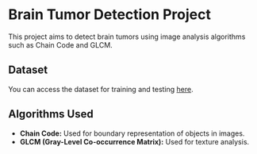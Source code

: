 <!DOCTYPE html>
<html>
<head>
</head>
<body>
    <h1>Brain Tumor Detection Project</h1>
    <p>This project aims to detect brain tumors using image analysis algorithms such as Chain Code and GLCM.</p>
    <h2>Dataset</h2>
    <p>You can access the dataset for training and testing <a href="https://drive.google.com/drive/u/1/folders/1LM8zg8Pp1PfnGSYeV7AlYN6Qr2WJy8uQ">here</a>.</p>
    <h2>Algorithms Used</h2>
    <ul>
        <li><strong>Chain Code:</strong> Used for boundary representation of objects in images.</li>
        <li><strong>GLCM (Gray-Level Co-occurrence Matrix):</strong> Used for texture analysis.</li>
    </ul> 
</body>
</html>
